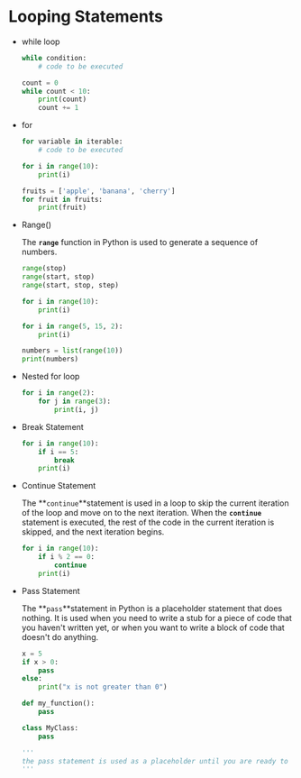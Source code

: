 # Looping Statements

- while loop
    
    ```python
    while condition:
        # code to be executed
    
    count = 0
    while count < 10:
        print(count)
        count += 1
    ```
    
- for
    
    ```python
    for variable in iterable:
        # code to be executed
    
    for i in range(10):
        print(i)
    
    fruits = ['apple', 'banana', 'cherry']
    for fruit in fruits:
        print(fruit)
    ```
    
- Range()
    
    The **`range`** function in Python is used to generate a sequence of numbers.
    
    ```python
    range(stop)
    range(start, stop)
    range(start, stop, step)
    
    for i in range(10):
        print(i)
    
    for i in range(5, 15, 2):
        print(i)
    
    numbers = list(range(10))
    print(numbers)
    ```
    
- Nested for loop
    
    ```python
    for i in range(2):
        for j in range(3):
            print(i, j)
    ```
    
- Break Statement
    
    ```python
    for i in range(10):
        if i == 5:
            break
        print(i)
    ```
    
- Continue Statement
    
    The **`continue`**statement is used in a loop to skip the current iteration of the loop and move on to the next iteration. When the **`continue`** statement is executed, the rest of the code in the current iteration is skipped, and the next iteration begins.
    
    ```python
    for i in range(10):
        if i % 2 == 0:
            continue
        print(i)
    ```
    
- Pass Statement
    
    The **`pass`**statement in Python is a placeholder statement that does nothing. It is used when you need to write a stub for a piece of code that you haven't written yet, or when you want to write a block of code that doesn't do anything.
    
    ```python
    x = 5
    if x > 0:
        pass
    else:
        print("x is not greater than 0")
    
    def my_function():
        pass
    
    class MyClass:
        pass
    
    '''
    the pass statement is used as a placeholder until you are ready to write the actual code for the function or class.
    '''
    ```
